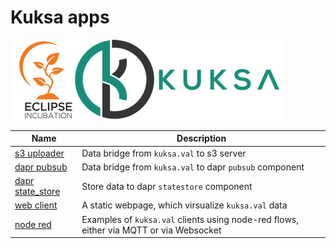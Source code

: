# Kuksa apps
![kuksa.val Logo](../doc/pictures/logo.png)

Name | Description
---- | -----------
[s3 uploader](./s3) | Data bridge from `kuksa.val` to s3 server
[dapr pubsub](./dapr/pubsub) | Data bridge from `kuksa.val` to dapr `pubsub` component
[dapr state_store](./dapr/state_store) | Store data to dapr `statestore` component
[web client](./web-client) | A static webpage, which virsualize `kuksa.val` data
[node red](./node-red) | Examples of `kuksa.val` clients using node-red flows, either via MQTT or via Websocket

